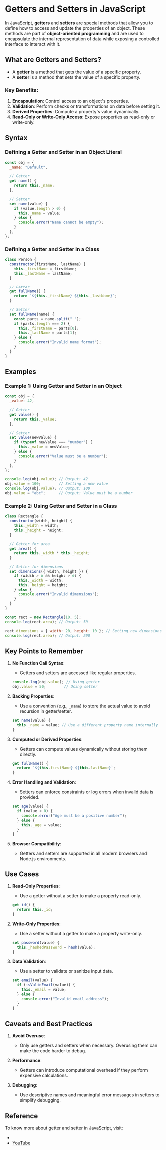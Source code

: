# Getters and Setters in JavaScript

In JavaScript, **getters** and **setters** are special methods that allow you to define how to access and update the properties of an object. These methods are part of **object-oriented programming** and are used to encapsulate the internal representation of data while exposing a controlled interface to interact with it.


## **What are Getters and Setters?**

- A **getter** is a method that gets the value of a specific property.
- A **setter** is a method that sets the value of a specific property.

### Key Benefits:
1. **Encapsulation**: Control access to an object's properties.
2. **Validation**: Perform checks or transformations on data before setting it.
3. **Derived Properties**: Compute a property's value dynamically.
4. **Read-Only or Write-Only Access**: Expose properties as read-only or write-only.



## **Syntax**

### Defining a Getter and Setter in an Object Literal
```javascript
const obj = {
  _name: "Default",

  // Getter
  get name() {
    return this._name;
  },

  // Setter
  set name(value) {
    if (value.length > 0) {
      this._name = value;
    } else {
      console.error("Name cannot be empty");
    }
  },
};
```

### Defining a Getter and Setter in a Class
```javascript
class Person {
  constructor(firstName, lastName) {
    this._firstName = firstName;
    this._lastName = lastName;
  }

  // Getter
  get fullName() {
    return `${this._firstName} ${this._lastName}`;
  }

  // Setter
  set fullName(name) {
    const parts = name.split(" ");
    if (parts.length === 2) {
      this._firstName = parts[0];
      this._lastName = parts[1];
    } else {
      console.error("Invalid name format");
    }
  }
}
```


## **Examples**

### Example 1: Using Getter and Setter in an Object
```javascript
const obj = {
  _value: 42,

  // Getter
  get value() {
    return this._value;
  },

  // Setter
  set value(newValue) {
    if (typeof newValue === "number") {
      this._value = newValue;
    } else {
      console.error("Value must be a number");
    }
  },
};

console.log(obj.value); // Output: 42
obj.value = 100;        // Setting a new value
console.log(obj.value); // Output: 100
obj.value = "abc";      // Output: Value must be a number
```

### Example 2: Using Getter and Setter in a Class
```javascript
class Rectangle {
  constructor(width, height) {
    this._width = width;
    this._height = height;
  }

  // Getter for area
  get area() {
    return this._width * this._height;
  }

  // Setter for dimensions
  set dimensions({ width, height }) {
    if (width > 0 && height > 0) {
      this._width = width;
      this._height = height;
    } else {
      console.error("Invalid dimensions");
    }
  }
}

const rect = new Rectangle(10, 5);
console.log(rect.area); // Output: 50

rect.dimensions = { width: 20, height: 10 }; // Setting new dimensions
console.log(rect.area); // Output: 200
```



## **Key Points to Remember**

1. **No Function Call Syntax**:
   - Getters and setters are accessed like regular properties.
   ```javascript
   console.log(obj.value); // Using getter
   obj.value = 50;        // Using setter
   ```

2. **Backing Properties**:
   - Use a convention (e.g., `_name`) to store the actual value to avoid recursion in getter/setter.
   ```javascript
   set name(value) {
     this._name = value; // Use a different property name internally
   }
   ```

3. **Computed or Derived Properties**:
   - Getters can compute values dynamically without storing them directly.
   ```javascript
   get fullName() {
     return `${this.firstName} ${this.lastName}`;
   }
   ```

4. **Error Handling and Validation**:
   - Setters can enforce constraints or log errors when invalid data is provided.
   ```javascript
   set age(value) {
     if (value < 0) {
       console.error("Age must be a positive number");
     } else {
       this._age = value;
     }
   }
   ```

5. **Browser Compatibility**:
   - Getters and setters are supported in all modern browsers and Node.js environments.


## **Use Cases**

1. **Read-Only Properties**:
   - Use a getter without a setter to make a property read-only.
   ```javascript
   get id() {
     return this._id;
   }
   ```

2. **Write-Only Properties**:
   - Use a setter without a getter to make a property write-only.
   ```javascript
   set password(value) {
     this._hashedPassword = hash(value);
   }
   ```

3. **Data Validation**:
   - Use a setter to validate or sanitize input data.
   ```javascript
   set email(value) {
     if (isValidEmail(value)) {
       this._email = value;
     } else {
       console.error("Invalid email address");
     }
   }
   ```


## **Caveats and Best Practices**

1. **Avoid Overuse**:
   - Only use getters and setters when necessary. Overusing them can make the code harder to debug.

2. **Performance**:
   - Getters can introduce computational overhead if they perform expensive calculations.

3. **Debugging**:
   - Use descriptive names and meaningful error messages in setters to simplify debugging.


## Reference
To know more about getter and setter in JavaScript, visit:
- []()
- [YouTube](https://www.youtube.com/watch?v=IhGRluP0UDQ&list=PLfEr2kn3s-br9ZFmejfLhAgMbGgbpdof8&index=134)